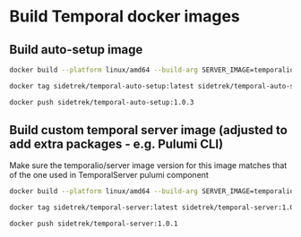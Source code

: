 # Build Temporal docker images

## Build auto-setup image

```bash
docker build --platform linux/amd64 --build-arg SERVER_IMAGE=temporaliotest/server:sha-0ab1971 --build-arg ADMIN_TOOLS_IMAGE=temporaliotest/admin-tools:sha-0ab1971 --tag sidetrek/temporal-auto-setup --no-cache . -f auto-setup.Dockerfile
```
```bash
docker tag sidetrek/temporal-auto-setup:latest sidetrek/temporal-auto-setup:1.0.3
```
```bash
docker push sidetrek/temporal-auto-setup:1.0.3
```

## Build custom temporal server image (adjusted to add extra packages - e.g. Pulumi CLI)
Make sure the temporalio/server image version for this image matches that of the one used in TemporalServer pulumi component

```bash
docker build --platform linux/amd64 --build-arg SERVER_IMAGE=temporalio/server:1.16.1 --build-arg PULUMI_VERSION=3.33.2 --tag sidetrek/temporal-server --no-cache . -f custom-server.Dockerfile
```
```bash
docker tag sidetrek/temporal-server:latest sidetrek/temporal-server:1.0.1
```
```bash
docker push sidetrek/temporal-server:1.0.1
```